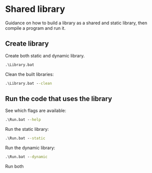 # Shared library

Guidance on how to build a library as a shared and static library, then compile a program and run it.

## Create library

Create both static and dynamic library.

```cmd
.\Library.bat
```

Clean the built libraries:

```cmd
.\Library.bat --clean
```

## Run the code that uses the library

See which flags are available:

```cmd
.\Run.bat --help
```

Run the static library:

```cmd
.\Run.bat --static
```

Run the dynamic library:

```cmd
.\Run.bat --dynamic
```

Run both
